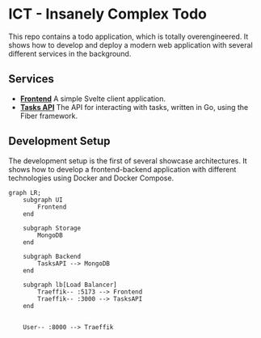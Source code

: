 # ICT - Insanely Complex Todo

This repo contains a todo application, which is totally overengineered. It shows how to develop
and deploy a modern web application with several different services in the background.

## Services

- **[Frontend](./frontend/)** A simple Svelte client application.
- **[Tasks API](./backend/tasks/)** The API for interacting with tasks, written in Go, using the Fiber framework.

## Development Setup

The development setup is the first of several showcase architectures. It shows how to develop a frontend-backend application with different technologies using Docker and Docker Compose.

```mermaid
graph LR;
    subgraph UI
        Frontend
    end

    subgraph Storage
        MongoDB
    end

    subgraph Backend
        TasksAPI --> MongoDB
    end

    subgraph lb[Load Balancer]
        Traeffik-- :5173 --> Frontend
        Traeffik-- :3000 --> TasksAPI
    end


    User-- :8000 --> Traeffik
```
